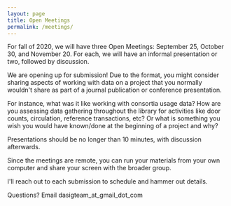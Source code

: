 ```yaml
---
layout: page
title: Open Meetings
permalink: /meetings/
---
```


For fall of 2020, we will have three Open Meetings: September 25, October 30, and November 20. For each, we will have an informal presentation or two, followed by discussion.

We are opening up for submission! Due to the format, you might consider sharing aspects of working with data on a project that you normally wouldn't share as part of a journal publication or conference presentation. 

For instance, what was it like working with consortia usage data? How are you assessing data gathering throughout the library for activities like door counts, circulation, reference transactions, etc? Or what is something you wish you would have known/done at the beginning of a project and why?

Presentations should be no longer than 10 minutes, with discussion afterwards.

Since the meetings are remote, you can run your materials from your own computer and share your screen with the broader group.  

I'll reach out to each submission to schedule and hammer out details.

Questions? Email dasigteam_at_gmail_dot_com
